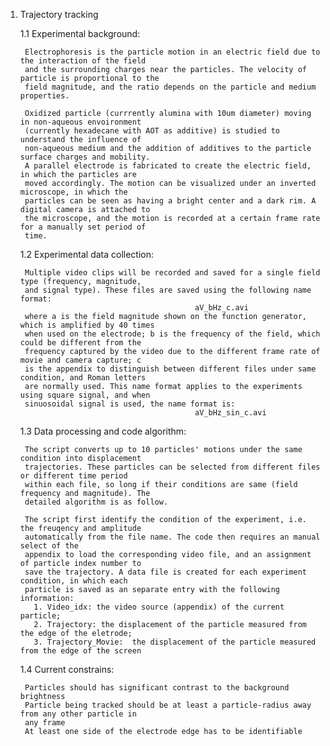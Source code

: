 1. Trajectory tracking

	1.1 Experimental background:

		Electrophoresis is the particle motion in an electric field due to the interaction of the field 
		and the surrounding charges near the particles. The velocity of particle is proportional to the
		field magnitude, and the ratio depends on the particle and medium properties.

		Oxidized particle (currrently alumina with 10um diameter) moving in non-aqueous envoironment 
		(currently hexadecane with AOT as additive) is studied to understand the influence of 
		non-aqueous medium and the addition of additives to the particle surface charges and mobility. 
		A parallel electrode is fabricated to create the electric field, in which the particles are 
		moved accordingly. The motion can be visualized under an inverted microscope, in which the 
		particles can be seen as having a bright center and a dark rim. A digital camera is attached to 
		the microscope, and the motion is recorded at a certain frame rate for a manually set period of
		time.

	1.2 Experimental data collection:

		Multiple video clips will be recorded and saved for a single field type (frequency, magnitude, 
		and signal type). These files are saved using the following name format:
											  aV_bHz_c.avi
		where a is the field magnitude shown on the function generator, which is amplified by 40 times
		when used on the electrode; b is the frequency of the field, which could be different from the
		frequency captured by the video due to the different frame rate of movie and camera capture; c
		is the appendix to distinguish between different files under same condition, and Roman letters
		are normally used. This name format applies to the experiments using square signal, and when
		sinuosoidal signal is used, the name format is:
											  aV_bHz_sin_c.avi

	1.3 Data processing and code algorithm:

		The script converts up to 10 particles' motions under the same condition into displacement 
		trajectories. These particles can be selected from different files or different time period
		within each file, so long if their conditions are same (field frequency and magnitude). The
		detailed algorithm is as follow.

		The script first identify the condition of the experiment, i.e. the freuqency and amplitude
		automatically from the file name. The code then requires an manual select of the
		appendix to load the corresponding video file, and an assignment of particle index number to 
		save the trajectory. A data file is created for each experiment condition, in which each 
		particle is saved as an separate entry with the following information:
		  1. Video_idx: the video source (appendix) of the current particle;
		  2. Trajectory: the displacement of the particle measured from the edge of the eletrode;
		  3. Trajectory_Movie:  the displacement of the particle measured from the edge of the screen

  	1.4 Current constrains:
	
		Particles should has significant contrast to the background brightness
		Particle being tracked should be at least a particle-radius away from any other particle in 
		any frame
		At least one side of the electrode edge has to be identifiable

